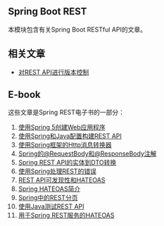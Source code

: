 ## Spring Boot REST

本模块包含有关Spring Boot RESTful API的文章。

## 相关文章

+ [对REST API进行版本控制](http://tu-yucheng.github.io/springboot/2023/05/12/rest-versioning.html)

## E-book

这些文章是Spring REST电子书的一部分：

1. [使用Spring 5创建Web应用程序](http://tu-yucheng.github.io/springboot/2023/05/12/bootstraping-a-web-application-with-spring-and-java-based-configuration.html)
2. [使用Spring和Java配置构建REST API](http://tu-yucheng.github.io/springboot/2023/05/12/building-a-restful-web-service-with-spring-and-java-based-configuration.html)
3. [使用Spring框架的Http消息转换器](http://tu-yucheng.github.io/springboot/2023/05/12/spring-httpmessageconverter-rest.html)
4. [Spring的@RequestBody和@ResponseBody注解](http://tu-yucheng.github.io/springboot/2023/05/12/spring-request-response-body.html)
5. [Spring REST API的实体到DTO转换](http://tu-yucheng.github.io/springboot/2023/05/12/entity-to-and-from-dto-for-a-java-spring-application.html)
6. [使用Spring处理REST的错误](http://tu-yucheng.github.io/springboot/2023/05/12/exception-handling-for-rest-with-spring.html)
7. [REST API可发现性和HATEOAS](http://tu-yucheng.github.io/springboot/2023/05/12/restful-web-service-discoverability.html)
8. [Spring HATEOAS简介](http://tu-yucheng.github.io/springboot/2023/05/12/spring-hateoas-tutorial.html)
9. [Spring中的REST分页](http://tu-yucheng.github.io/springboot/2023/05/12/rest-api-pagination-in-spring.html)
10. [使用Java测试REST API](http://tu-yucheng.github.io/springboot/2023/05/12/integration-testing-a-rest-api.html)
11. [用于Spring REST服务的HATEOAS](http://tu-yucheng.github.io/springboot/2023/05/12/rest-api-discoverability-with-spring.html)